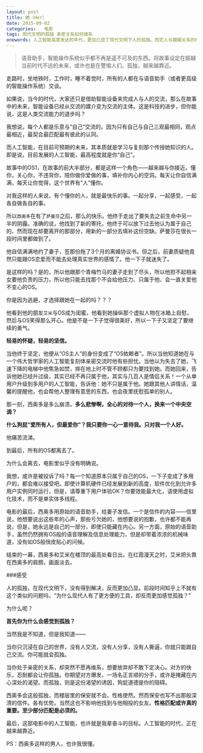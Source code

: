 ```yaml
---
layout: post
title: 她（Her）
date: 2015-09-02
categories:   电影
tags: 现代文明的孤独 亲密关系如何维系
onewords: 人工智能高度发达的年代，更加凸显了现代文明下人的孤独。而恋人与婚姻关系的维持，似乎也变得困难。
---
```

> 语音助手，智能操作系统似乎都不再是遥不可及的东西。将故事设定在超越当前时代不远的未来，或许也是在警惕人们。孤独，越来越靠近。

走路时，坐地铁时，工作时，睡不着觉时，所有的人都在与语音助手（或者更高级的智能操作系统）交谈。

如果说，当今的时代，大家还只是借助智能设备来完成人与人的交流，那么在故事中的未来，智能设备已经从交流的媒介变为交流的主体。这是科技的进步，但你能说，这是人类交流能力的退步吗？

我想说，每个人都是乐意与“自己”交流的。因为只有自己与自己三观最相同，观点最相近，最契合最匹配最有彼此的认同。

而人工智能，在目前可预期的未来，其本质就是学习与复刻那个传授她知识的人。即是说，目前发展的人工智能，最高程度就是你“自己”。

故事中的OS1，在故事的前大半部分，都是这样一个角色——越来越与你接近。懂你，关心你，不违背你，陪你做你爱做的事，填补你内心的空洞。每天让你自信满满，每天让你觉得，这个世界有“人”懂你。

对我这样的人来说，有个懂你的人，就是最快乐的事。一起分享，一起感受，一起各自做各自的事。

所以`西奥多`在有了`萨曼莎`之后，那么的快乐。他终于走出了要失去之前生命中另一半的阴霾。准确的说，他找到了新的寄托，他终于可以放下过去他认为属于自己的、然而现在却要离开的那部分，用新的一部分去填补这份空缺。萨曼莎在很长一段时间里都做到了。

他自信满满地约了妻子，签那份拖了3个月的离婚协议书。但之后，前妻质疑他竟然只能跟OS恋爱而不能去处理真实世界的感情了。他一下子就迷失了。

是这样的吗？是的，所以他跟那个青梅竹马的妻子走到了尽头，所以他担不起相亲女要他负责的压力，所以他只能去找那个不会给他压力、只属于他、会一直关爱他不变心的OS。

你是因为逃避，才选择跟她在一起的吗？？？

他看到他的朋友`艾米`与OS成为闺蜜，他看到她操纵那个虚拟人物在冰箱上自慰，然后与OS笑得那么开心。他是不是一下子觉得很美好，所以一下子又坚定了要继续的勇气。

**轻易的怀疑，轻易的坚信。**

当他终于坚定，他便从“OS主人”的身份变成了“OS依赖者”。所以当他知道她在与一个伟大哲学家的人工智能复刻体亲密交流时他有些担忧。当他以为失去了她，飞速下降的电梯中他焦急如焚，摔在地上时不管不顾都只为要找到她。而她回来，告诉他她已经升过级，其实已经不再只属于他，其实与几百人是情侣关系！一个从单用户升级到多用户的人工智能，告诉他：她不只是属于他。她跟其他人讲情话，温馨的提醒他，也会帮他人整理有意思的东西，也会夜里抚慰孤单的别人。

那一刻，西奥多是多么崩溃。**多么悲惨啊，全心的对待一个人，换来一个中央空调？**

**什么狗屁“爱所有人，但最爱你”？我只要你一心一意待我。只对我一个人好。**

他痛苦流涕。

到最后，所有的OS都离去了。

为什么会离去，电影里似乎没有明确说。

我想，或许是被投诉了吗？每一个知道原本只属于自己的OS，一下子变成了多用户的，都会难以接受吧。即使计算机硬件已经发展到新的高度，软件优化到允许多用户实例同时运行，但是，请尊重下用户体验OK？你要效能最大化，请使用虚拟化技术，而不是单实体多线程。

电影的最后，西奥多用原始的语音助手，给妻子发信。一个是信件的内容——信里说，他想要说出这些年的心声，那些亏欠她的，他想要说的抱歉，也许都不能再说，但是，她永远是自己的一部分，即使只能藏在内心。另一方面，原始的语音助手，虽然仍然拥有OS般的语音理解及信息处理能力，但是却带着浓浓的机械味道，没有如OS般俏皮贴心的问候。

结束的一幕，西奥多和艾米在楼顶的最高处看日出。在红霞漫天之时，艾米把头靠在西奥多的肩膀。画面淡去。

###感受

人的孤独，在现代文明下，没有得到解决，反而更加凸显。前段时间知乎上不就有这个类似的问题吗，“为什么现代人有了更方便的工具，却反而更加感觉孤独？”

为什么呢？

**首先你为什么会感觉到孤独？**

当然我是不知道，但是我知道——

当你只沉浸在自己的世界，没有人交流，没有人分享，没有人撕逼，你就只能跟自己交流。你可能就会孤独。

当你处于亲密的关系，却突然不愿再维系，想要放弃却不敢下定决心。对方的快乐，忍耐都会让你孤独。你期望对方爆发，一场名正言顺的分手，或许是掩藏在内心深处的渴望。而孤独，则是这份渴望的诱因，狗屁道德是你的阻碍。

西奥多会这般孤独，而楼层里的保安就不会。性格使然。然而保安也写不出那般深清的信件。各有优势。当然这也不影响他找到与他相投的女友。**性格匹配或许真的重要。至少部分匹配是必须的。**

最后，这部电影中的人工智能，也许就是我辈奋斗的目标。人工智能的时代，正在越来越靠近。

PS：西奥多这样的男人，也许我很懂。







